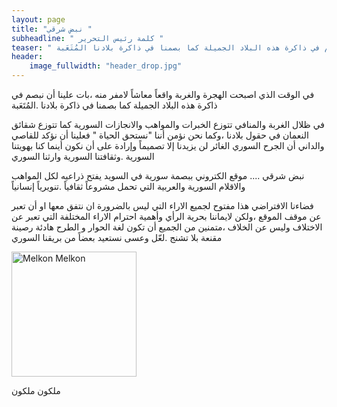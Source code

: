 ```yaml
---
layout: page
title: "نبض شرقي "
subheadline: " كلمة رئيس التحرير "
teaser: " في الوقت الذي اصبحت الهجرة والغربة واقعاً معاشاً لامفر منه ،بات علينا أن نبصم في ذاكرة هذه البلاد الجميلة كما بصمنا في ذاكرة بلادنا المُتَعَبة"
header:
    image_fullwidth: "header_drop.jpg"
---
```



في الوقت الذي اصبحت الهجرة والغربة واقعاً معاشاً لامفر منه ،بات علينا أن نبصم في ذاكرة هذه البلاد الجميلة كما بصمنا في ذاكرة بلادنا .المُتَعَبة

في ظلال الغربة والمنافي تتوزع الخبرات والمواهب والانجازات السورية كما تتوزع شقائق النعمان في حقول بلادنا ،وكما نحن نؤمن أننا "نستحق الحياة " فعلينا أن نؤكد للقاصي والداني أن الجرح السوري الغائر لن يزيدنا إلا تصميماً وإرادة على أن نكون أينما كنا بهويتنا السورية .وثقافتنا السورية وارثنا السوري

نبض شرقي .... موقع الكتروني ببصمة سورية في السويد يفتح ذراعيه لكل المواهب والاقلام السورية والعربية التي تحمل مشروعاً ثقافياً .تنويرياً إنسانياً


فضاءنا الافتراضي هذا مفتوح لجميع الاراء التي ليس بالضرورة ان نتفق معها او أن تعبر عن موقف الموقع ،ولكن لايماننا بحرية الرأي وأهمية احترام الاراء المختلفة التي تعبر عن الاختلاف وليس عن الخلاف ،متمنين من الجميع أن تكون لغة الحوار و الطرح هادئة رصينة مقنعة بلا تشنج .لعّل وعسى نستعيد بعضاً من بريقنا السوري



<img src="{{ site.url }}/images/melkon-melkon.jpg" alt="Melkon Melkon" style="width: 200px;"/>

ملكون ملكون
